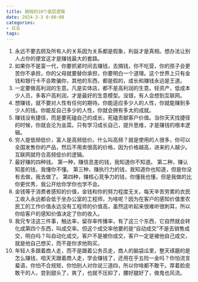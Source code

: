 ```yaml
---
title: 搞钱的10个底层逻辑
date: 2024-3-3 0:00:00
categories:
- 日志
tags:
---
```

1. 永远不要去顾及所有人的关系因为关系都是假象，利益才是真相。想办法让别人占你的便宜这才是赚钱最大的套路。
2. 如果你不是富一代，你要抓紧时间去赚钱，去搞钱，你不吃营，你的孩子会更苦你不承担，你的父母就要替你承担，你要明白一个道理。这个世界上只有金钱和银行卡不会欺骗你，其他的东西，都是假的，成长和赚钱永远是王道。
3. 一定要做高利润的生意。凡是实体店，都不是高利润的生意。轻资产，低成本 少人员，多客户高利润，才是最好的生意模型。没错，有人会想到互联网。
4. 想赚钱，就不要对人性有任何的期待。你能适应多少人的人性，你就能赚到多少人的钱。你能反自己多少的人性，你就会拥有多太的成就。
5. 赚钱没有捷径，而是要死磕自己的成长，死磕贡献客户价值。当你天天找捷径的时候，你就会沦为韭菜。只有学习成长自己，提升思维，才是赚钱的根本逻辑。
6. 穷人是低频低价，富人是高频低价。什么叫高频？就是使用的人很多，你可以全国发售你的产品，然后不用卖很高的价格，因为价格越高，进来的人越少。互联网就符合高频低价的逻辑。
7. 最好赚的四种钱。
	第一种，赚信息差的钱，我知道你不知道。
	第二种，赚认知差的钱，我懂你不懂。
	第三种，赚执行力的钱，我知道你也知道，但是你没有去做，我去做了。
	第四种，赚核心竞争力的钱，你懂我也懂，但是我做的比你更优秀，我公开给你学你也学不会。
8. 金钱等于消费者感知的价值，金钱和你的努力程度无关。每天辛苦劳累的衣民工收入永远都会低于坐办公室的工程师，为啥呢？因为在客户的感知价值里农民工的工作价值永远没有工程师的价值高，虽然这听起来很难听很刺耳，所以你给客户的感知价值决定了你的收入。
9. 我兄专注这三件事，触达率，留存率传播率，有了这三个东西，它自然就会转化成第四个东西，叫成交率。但这个成交率他要的是“自动成交”不是去销售成交，明白吗？叫自动化成交。客户不是被你成交，客户一定是被他自己成交，就是他自己想买，而不是你求他购买。
10. 年轻人多跟着商人走，而不是跟着公务员走，商人的脑袋瓜里，整天琢磨的是怎么赚钱，咱天天跟着商人走，学会赚钱了，还用在乎五险一金吗？你怕流言蜚语，你怕不合规矩，你怕别人对你说三道四，所以你啥都不敢干。厚着脸皮敢干的人，尝到甜头了，爽了，也就不压抑了，腰好腿好了，做鬼也风流。

